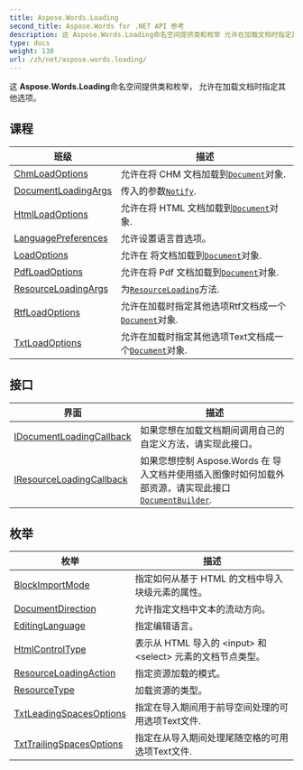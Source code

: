 ```yaml
---
title: Aspose.Words.Loading
second_title: Aspose.Words for .NET API 参考
description: 这 Aspose.Words.Loading命名空间提供类和枚举 允许在加载文档时指定其他选项
type: docs
weight: 130
url: /zh/net/aspose.words.loading/
---
```

这 **Aspose.Words.Loading**命名空间提供类和枚举， 允许在加载文档时指定其他选项。

## 课程

| 班级 | 描述 |
| --- | --- |
| [ChmLoadOptions](./chmloadoptions/) | 允许在将 CHM 文档加载到[`Document`](../aspose.words/document/)对象. |
| [DocumentLoadingArgs](./documentloadingargs/) | 传入的参数[`Notify`](../aspose.words.loading/idocumentloadingcallback/notify/). |
| [HtmlLoadOptions](./htmlloadoptions/) | 允许在将 HTML 文档加载到[`Document`](../aspose.words/document/)对象. |
| [LanguagePreferences](./languagepreferences/) | 允许设置语言首选项。 |
| [LoadOptions](./loadoptions/) | 允许在 将文档加载到[`Document`](../aspose.words/document/)对象. |
| [PdfLoadOptions](./pdfloadoptions/) | 允许在将 Pdf 文档加载到[`Document`](../aspose.words/document/)对象. |
| [ResourceLoadingArgs](./resourceloadingargs/) | 为[`ResourceLoading`](../aspose.words.loading/iresourceloadingcallback/resourceloading/)方法. |
| [RtfLoadOptions](./rtfloadoptions/) | 允许在加载时指定其他选项Rtf文档成一个[`Document`](../aspose.words/document/)对象. |
| [TxtLoadOptions](./txtloadoptions/) | 允许在加载时指定其他选项Text文档成一个[`Document`](../aspose.words/document/)对象. |
## 接口

| 界面 | 描述 |
| --- | --- |
| [IDocumentLoadingCallback](./idocumentloadingcallback/) | 如果您想在加载文档期间调用自己的自定义方法，请实现此接口。 |
| [IResourceLoadingCallback](./iresourceloadingcallback/) | 如果您想控制 Aspose.Words 在 导入文档并使用插入图像时如何加载外部资源，请实现此接口[`DocumentBuilder`](../aspose.words/documentbuilder/). |
## 枚举

| 枚举 | 描述 |
| --- | --- |
| [BlockImportMode](./blockimportmode/) | 指定如何从基于 HTML 的文档中导入块级元素的属性。 |
| [DocumentDirection](./documentdirection/) | 允许指定文档中文本的流动方向。 |
| [EditingLanguage](./editinglanguage/) | 指定编辑语言。 |
| [HtmlControlType](./htmlcontroltype/) | 表示从 HTML 导入的 &lt;input&gt; 和 &lt;select&gt; 元素的文档节点类型。 |
| [ResourceLoadingAction](./resourceloadingaction/) | 指定资源加载的模式。 |
| [ResourceType](./resourcetype/) | 加载资源的类型。 |
| [TxtLeadingSpacesOptions](./txtleadingspacesoptions/) | 指定在导入期间用于前导空间处理的可用选项Text文件. |
| [TxtTrailingSpacesOptions](./txttrailingspacesoptions/) | 指定在从导入期间处理尾随空格的可用选项Text文件. |


